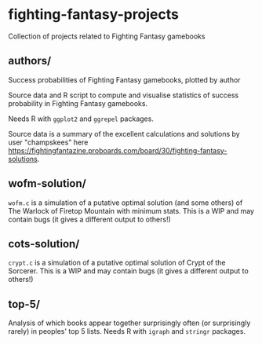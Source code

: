 # fighting-fantasy-projects
Collection of projects related to Fighting Fantasy gamebooks

authors/
--------
Success probabilities of Fighting Fantasy gamebooks, plotted by author

Source data and R script to compute and visualise statistics of success probability in Fighting Fantasy gamebooks.

Needs R with `ggplot2` and `ggrepel` packages.

Source data is a summary of the excellent calculations and solutions by user "champskees" here https://fightingfantazine.proboards.com/board/30/fighting-fantasy-solutions.

wofm-solution/
--------------
`wofm.c` is a simulation of a putative optimal solution (and some others) of The Warlock of Firetop Mountain with minimum stats. This is a WIP and may contain bugs (it gives a different output to others!)

cots-solution/
--------------
`crypt.c` is a simulation of a putative optimal solution of Crypt of the Sorcerer. This is a WIP and may contain bugs (it gives a different output to others!)

top-5/
------
Analysis of which books appear together surprisingly often (or surprisingly rarely) in peoples' top 5 lists. Needs R with `igraph` and `stringr` packages.
